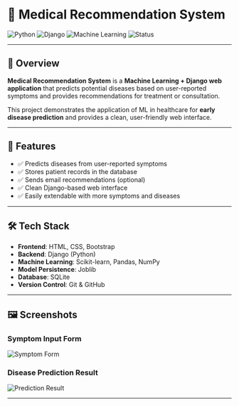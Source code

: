 # 🏥 Medical Recommendation System

![Python](https://img.shields.io/badge/Python-3.11-blue)
![Django](https://img.shields.io/badge/Django-5.0-green)
![Machine Learning](https://img.shields.io/badge/ML-ScikitLearn-orange)
![Status](https://img.shields.io/badge/Status-Active-brightgreen)

---

## 📌 Overview  

**Medical Recommendation System** is a **Machine Learning + Django web application** that predicts potential diseases based on user-reported symptoms and provides recommendations for treatment or consultation.  

This project demonstrates the application of ML in healthcare for **early disease prediction** and provides a clean, user-friendly web interface.

---

## 🚀 Features  

- ✅ Predicts diseases from user-reported symptoms  
- ✅ Stores patient records in the database  
- ✅ Sends email recommendations (optional)  
- ✅ Clean Django-based web interface  
- ✅ Easily extendable with more symptoms and diseases  

---

## 🛠️ Tech Stack  

- **Frontend**: HTML, CSS, Bootstrap  
- **Backend**: Django (Python)  
- **Machine Learning**: Scikit-learn, Pandas, NumPy  
- **Model Persistence**: Joblib  
- **Database**: SQLite  
- **Version Control**: Git & GitHub  

---

## 🖼️ Screenshots  

### Symptom Input Form  
![Symptom Form](screenshot/symptom_form.png)

### Disease Prediction Result  
![Prediction Result](screenshot/prediction_result.png)

---
